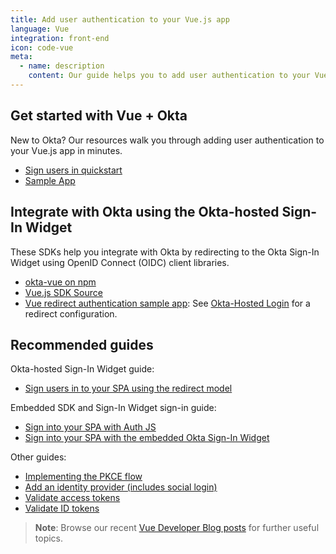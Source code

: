 ```yaml
---
title: Add user authentication to your Vue.js app
language: Vue
integration: front-end
icon: code-vue
meta:
  - name: description
    content: Our guide helps you to add user authentication to your Vue app, integrate with Vue Router, and suggests related content.
---
```


## Get started with Vue + Okta

New to Okta? Our resources walk you through adding user authentication to your Vue.js app in minutes.

<ul class='language-ctas'>
	<li>
		<a href='/docs/guides/sign-into-spa-redirect/vue/main' class='Button--blueDarkOutline' data-proofer-ignore>
			<span>Sign users in quickstart</span>
		</a>
	</li>
	<li>
		<a href='https://github.com/okta/samples-js-vue' class='Button--blueDarkOutline' data-proofer-ignore>
			<span>Sample App</span>
		</a>
	</li>
</ul>

## Integrate with Okta using the Okta-hosted Sign-In Widget

These SDKs help you integrate with Okta by redirecting to the Okta Sign-In Widget using OpenID Connect (OIDC) client libraries.

* [okta-vue on npm](https://www.npmjs.com/package/@okta/okta-vue)
* [Vue.js SDK Source](https://github.com/okta/okta-vue)
* [Vue redirect authentication sample app](https://github.com/okta/samples-js-vue): See [Okta-Hosted Login](https://github.com/okta/samples-js-vue/tree/master/okta-hosted-login) for a redirect configuration.

## Recommended guides

Okta-hosted Sign-In Widget guide:

* [Sign users in to your SPA using the redirect model](/docs/guides/sign-into-spa-redirect/vue/main/)

Embedded SDK and Sign-In Widget sign-in guide:

* [Sign into your SPA with Auth JS](/docs/guides/sign-in-to-spa-authjs/vue/main/)
* [Sign into your SPA with the embedded Okta Sign-In Widget](/docs/guides/sign-in-to-spa-embedded-widget/vue/main/)

Other guides:

* [Implementing the PKCE flow](/docs/guides/implement-grant-type/authcodepkce/main/)
* [Add an identity provider (includes social login)](/docs/guides/identity-providers/)
* [Validate access tokens](/docs/guides/validate-access-tokens)
* [Validate ID tokens](/docs/guides/validate-id-tokens)

> **Note**: Browse our recent [Vue Developer Blog posts](https://developer.okta.com/blog/tags/vue/) for further useful topics.
